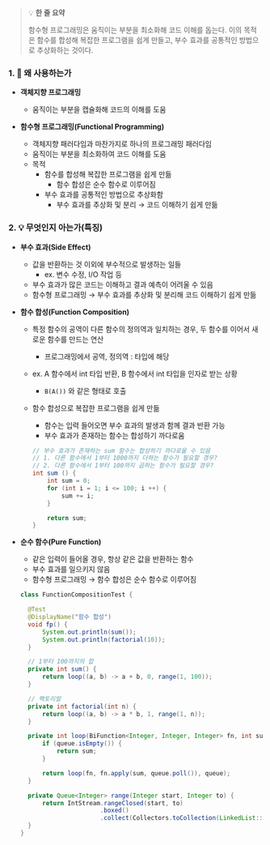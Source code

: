 > 💡 **한 줄 요약**
>
> 함수형 프로그래밍은 움직이는 부분을 최소화해 코드 이해를 돕는다. 이의 목적은 함수를 합성해 복잡한 프로그램을 쉽게 만들고, 부수 효과를 공통적인 방법으로 추상화하는 것이다.

### 1. 🤔 왜 사용하는가

- **객체지향 프로그래밍**

  - 움직이는 부분을 캡슐화해 코드의 이해를 도움

- **함수형 프로그래밍(Functional Programming)**
  - 객체지향 패러다임과 마찬가지로 하나의 프로그래밍 패러다임
  - 움직이는 부분을 최소화하여 코드 이해를 도움
  - 목적
    - 함수를 합성해 복잡한 프로그램을 쉽게 만듦
      - 함수 합성은 순수 함수로 이루어짐
    - 부수 효과를 공통적인 방법으로 추상화함
      - 부수 효과를 추상화 및 분리 → 코드 이해하기 쉽게 만듦

### 2. 💡 무엇인지 아는가(특징)

- **부수 효과(Side Effect)**

  - 값을 반환하는 것 이외에 부수적으로 발생하는 일들
    - ex. 변수 수정, I/O 작업 등
  - 부수 효과가 많은 코드는 이해하고 결과 예측이 어려울 수 있음
  - 함수형 프로그래밍 → 부수 효과를 추상화 및 분리해 코드 이해하기 쉽게 만듦

- **함수 합성(Function Composition)**

  - 특정 함수의 공역이 다른 함수의 정의역과 일치하는 경우, 두 함수를 이어서 새로운 함수를 만드는 연산
    - 프로그래밍에서 공역, 정의역 : 타입에 해당
  - ex. A 함수에서 int 타입 반환, B 함수에서 int 타입을 인자로 받는 상황
    - `B(A())` 와 같은 형태로 호출
  - 함수 합성으로 복잡한 프로그램을 쉽게 만듦

    - 함수는 입력 들어오면 부수 효과의 발생과 함께 결과 반환 가능
    - 부수 효과가 존재하는 함수는 합성하기 까다로움

    ```java
    // 부수 효과가 존재하는 sum 함수는 합성하기 까다로울 수 있음
    // 1. 다른 함수에서 1부터 1000까지 더하는 함수가 필요할 경우?
    // 2. 다른 함수에서 1부터 100까지 곱하는 함수가 필요할 경우?
    int sum () {
    	int sum = 0;
    	for (int i = 1; i <= 100; i ++) {
    		sum += i;
    	}

    	return sum;
    }
    ```

- **순수 함수(Pure Function)**

  - 같은 입력이 들어올 경우, 항상 같은 값을 반환하는 함수
  - 부수 효과를 일으키지 않음
  - 함수형 프로그래밍 → 함수 합성은 순수 함수로 이루어짐

  ```java
  class FunctionCompositionTest {

  	@Test
  	@DisplayName("함수 합성")
  	void fp() {
  		System.out.println(sum());
  		System.out.println(factorial(10));
  	}

  	// 1부터 100까지의 합
  	private int sum() {
  		return loop((a, b) -> a + b, 0, range(1, 100));
  	}

  	// 팩토리얼
  	private int factorial(int n) {
  		return loop((a, b) -> a * b, 1, range(1, n));
  	}

  	private int loop(BiFunction<Integer, Integer, Integer> fn, int sum, Queue<Integer> queue) {
  		if (queue.isEmpty()) {
  			return sum;
  		}

  		return loop(fn, fn.apply(sum, queue.poll()), queue);
  	}

  	private Queue<Integer> range(Integer start, Integer to) {
  		return IntStream.rangeClosed(start, to)
  						.boxed()
  						.collect(Collectors.toCollection(LinkedList::new));
  	}
  }
  ```
